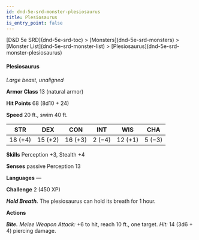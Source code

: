 ```yaml
---
id: dnd-5e-srd-monster-plesiosaurus
title: Plesiosaurus
is_entry_point: false
---
```


<breadcrumb>
[D&D 5e SRD](dnd-5e-srd-toc) >  [Monsters](dnd-5e-srd-monsters) > [Monster List](dnd-5e-srd-monster-list) > [Plesiosaurus](dnd-5e-srd-monster-plesiosaurus)
</breadcrumb>

#### Plesiosaurus

*Large beast, unaligned*

**Armor Class** 13 (natural armor)

**Hit Points** 68 (8d10 + 24)

**Speed** 20 ft., swim 40 ft.

| STR     | DEX     | CON     | INT    | WIS     | CHA    |
|---------|---------|---------|--------|---------|--------|
| 18 (+4) | 15 (+2) | 16 (+3) | 2 (−4) | 12 (+1) | 5 (−3) |

**Skills** Perception +3, Stealth +4

**Senses** passive Perception 13

**Languages** —

**Challenge** 2 (450 XP)

***Hold Breath.*** The plesiosaurus can hold its breath for 1 hour.

**Actions**

***Bite.*** *Melee Weapon Attack:* +6 to hit, reach 10 ft., one target. *Hit:* 14 (3d6 + 4) piercing damage.

